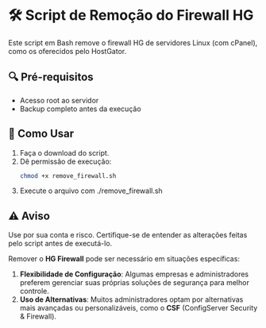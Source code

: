 # 🛠️ Script de Remoção do Firewall HG

Este script em Bash remove o firewall HG de servidores Linux (com cPanel), como os oferecidos pelo HostGator.

## 🔍 Pré-requisitos

- Acesso root ao servidor
- Backup completo antes da execução

## 🚀 Como Usar

1. Faça o download do script.
2. Dê permissão de execução:
   ```bash
   chmod +x remove_firewall.sh
3. Execute o arquivo com ./remove_firewall.sh

## ⚠️ Aviso

Use por sua conta e risco. Certifique-se de entender as alterações feitas pelo script antes de executá-lo.

Remover o **HG Firewall** pode ser necessário em situações específicas:

1. **Flexibilidade de Configuração**: Algumas empresas e administradores preferem gerenciar suas próprias soluções de segurança para melhor controle.
2. **Uso de Alternativas**: Muitos administradores optam por alternativas mais avançadas ou personalizáveis, como o **CSF** (ConfigServer Security & Firewall).
